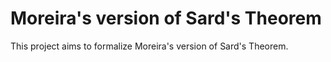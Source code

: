 # Moreira's version of Sard's Theorem

This project aims to formalize Moreira's version of Sard's Theorem.
